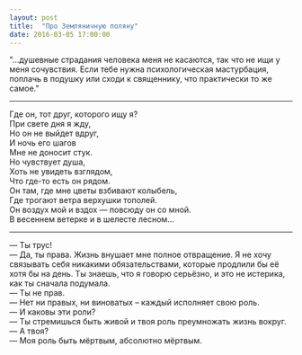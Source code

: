 ```yaml
---
layout: post
title:  "Про Земляничную поляну"
date: 2016-03-05 17:00:00
---
```


"...душевные страдания человека меня не касаются, так что не ищи у меня сочувствия. Если тебе нужна психологическая мастурбация, поплачь в подушку или сходи к священнику, что практически то же самое."

***

Где он, тот друг, которого ищу я?<br/>
При свете дня я жду,<br/>
Но он не выйдет вдруг,<br/>
И ночь его шагов<br/>
Мне не доносит стук.<br/>
Но чувствует душа,<br/>
Хоть не увидеть взглядом,<br/>
Что где-то есть он рядом.<br/>
Он там, где мне цветы взбивают колыбель,<br/>
Где трогают ветра верхушки тополей.<br/>
Он воздух мой и вздох — повсюду он со мной.<br/>
В весеннем ветерке и в шелесте лесном...<br/>

***

 — Ты трус!<br/>
 — Да, ты права. Жизнь внушает мне полное отвращение. Я не хочу связывать себя никакими обязательствами, которые продлили бы её хотя бы на день. Ты знаешь, что я говорю серьёзно, и это не истерика, как ты сначала подумала.<br/>
 — Ты не прав.<br/>
 — Нет ни правых, ни виноватых – каждый исполняет свою роль.<br/>
 — И каковы эти роли?<br/>
 — Ты стремишься быть живой и твоя роль преумножать жизнь вокруг.<br/>
 — А твоя?<br/>
 — Моя роль быть мёртвым, абсолютно мёртвым.<br/>
